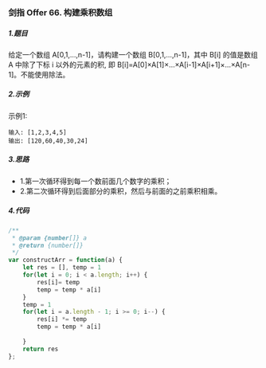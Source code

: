 ### 剑指 Offer 66. 构建乘积数组


##### 1.题目
给定一个数组 A[0,1,…,n-1]，请构建一个数组 B[0,1,…,n-1]，其中 B[i] 的值是数组 A 中除了下标 i 以外的元素的积, 即 B[i]=A[0]×A[1]×…×A[i-1]×A[i+1]×…×A[n-1]。不能使用除法。


##### 2.示例
示例1:
```
输入: [1,2,3,4,5]
输出: [120,60,40,30,24]
```

##### 3.思路
- 1.第一次循环得到每一个数前面几个数字的乘积；
- 2.第二次循环得到后面部分的乘积，然后与前面的之前乘积相乘。

##### 4.代码
```javascript
/**
 * @param {number[]} a
 * @return {number[]}
 */
var constructArr = function(a) {
    let res = [], temp = 1
    for(let i = 0; i < a.length; i++) {
        res[i]= temp
        temp = temp * a[i]
    }
    temp = 1
    for(let i = a.length - 1; i >= 0; i--) {
        res[i] *= temp
        temp = temp * a[i]
            
    }
    return res
};
```